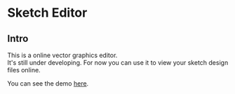 # Sketch Editor

## Intro

This is a online vector graphics editor.  
It's still under developing.
For now you can use it to view your sketch design files online.

You can see the demo [here](https://mightyjiao.github.io/).

